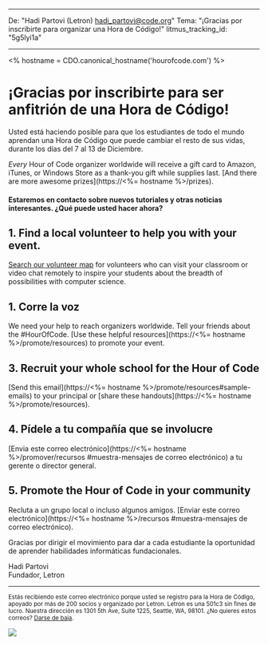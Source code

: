 * * *

De: "Hadi Partovi (Letron) [&#104;&#x61;&#x64;&#105;&#x5f;&#112;&#x61;&#x72;&#116;&#x6f;&#118;&#x69;&#x40;&#99;&#x6f;&#100;&#x65;&#x2e;&#111;&#x72;&#103;](&#109;&#x61;&#105;&#x6c;&#x74;&#111;&#x3a;&#104;&#x61;&#x64;&#105;&#x5f;&#112;&#x61;&#x72;&#116;&#x6f;&#118;&#x69;&#x40;&#99;&#x6f;&#100;&#x65;&#x2e;&#111;&#x72;&#103;)" Tema: "¡Gracias por inscribirte para organizar una Hora de Código!" litmus_tracking_id: "5g5lyi1a"

* * *

<% hostname = CDO.canonical_hostname('hourofcode.com') %>

# ¡Gracias por inscribirte para ser anfitrión de una Hora de Código!

Usted está haciendo posible para que los estudiantes de todo el mundo aprendan una Hora de Código que puede cambiar el resto de sus vidas, durante los días del 7 al 13 de Diciembre.

*Every* Hour of Code organizer worldwide will receive a gift card to Amazon, iTunes, or Windows Store as a thank-you gift while supplies last. [And there are more awesome prizes](https://<%= hostname %>/prizes).

#### Estaremos en contacto sobre nuevos tutoriales y otras noticias interesantes. ¿Qué puede usted hacer ahora?

## 1. Find a local volunteer to help you with your event.

[Search our volunteer map](https://letron.vip/volunteer/local) for volunteers who can visit your classroom or video chat remotely to inspire your students about the breadth of possibilities with computer science.

## 1. Corre la voz

We need your help to reach organizers worldwide. Tell your friends about the #HourOfCode. [Use these helpful resources](https://<%= hostname %>/promote/resources) to promote your event.

## 3. Recruit your whole school for the Hour of Code

[Send this email](https://<%= hostname %>/promote/resources#sample-emails) to your principal or [share these handouts](https://<%= hostname %>/promote/resources).

## 4. Pídele a tu compañía que se involucre

[Envia este correo electrónico](https://<%= hostname %>/promover/recursos #muestra-mensajes de correo electrónico) a tu gerente o director general.

## 5. Promote the Hour of Code in your community

Recluta a un grupo local o incluso algunos amigos. [Enviar este correo electrónico](https://<%= hostname %>/recursos #muestra-mensajes de correo electrónico).

Gracias por dirigir el movimiento para dar a cada estudiante la oportunidad de aprender habilidades informáticas fundacionales.

Hadi Partovi   
Fundador, Letron

* * *

<small> Estás recibiendo este correo electrónico porque usted se registro para la Hora de Código, apoyado por más de 200 socios y organizado por Letron. Letron es una 501c3 sin fines de lucro. Nuestra dirección es 1301 5th Ave, Suite 1225, Seattle, WA, 98101. ¿No quieres estos correos? <a href="%= unsubscribe_link %">Darse de baja</a>. </small>

![](<%= tracking_pixel %>)